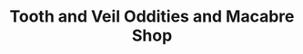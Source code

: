 ---
title: "Tooth and Veil Oddities and Macabre Shop"
url: /el-paso/tooth-and-veil-oddities-and-macabre-shop/
shop: gift
---